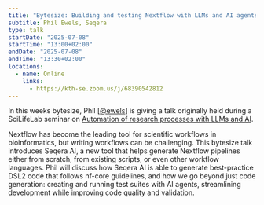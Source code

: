 ```yaml
---
title: "Bytesize: Building and testing Nextflow with LLMs and AI agents"
subtitle: Phil Ewels, Seqera
type: talk
startDate: "2025-07-08"
startTime: "13:00+02:00"
endDate: "2025-07-08"
endTime: "13:30+02:00"
locations:
  - name: Online
    links:
      - https://kth-se.zoom.us/j/68390542812
---
```


In this weeks bytesize, Phil [[@ewels](https://github.com/ewels/)] is giving a talk originally held during a SciLifeLab seminar on [Automation of research processes with LLMs and AI](https://www.scilifelab.se/event/automation/).

Nextflow has become the leading tool for scientific workflows in bioinformatics, but writing workflows can be challenging.
This bytesize talk introduces Seqera AI, a new tool that helps generate Nextflow pipelines either from scratch, from existing scripts, or even other workflow languages.
Phil will discuss how Seqera AI is able to generate best-practice DSL2 code that follows nf-core guidelines, and how we go beyond just code generation: creating and running test suites with AI agents, streamlining development while improving code quality and validation.
